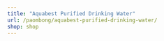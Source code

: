 ```yaml
---
title: "Aquabest Purified Drinking Water"
url: /paombong/aquabest-purified-drinking-water/
shop: shop
---
```

